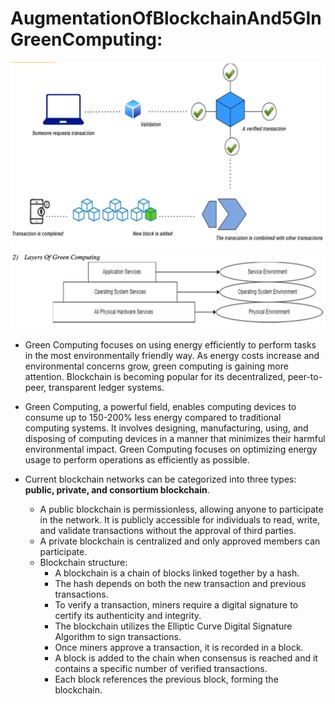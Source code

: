 # AugmentationOfBlockchainAnd5GInGreenComputing:
![Alt text](images/TransactionStructure.png)
![Alt text](images/LayersOfGreenComputing.png)

* Green Computing focuses on using energy efficiently to perform tasks in the most environmentally friendly way. As energy costs increase and environmental concerns grow, green computing is gaining more attention. Blockchain is becoming popular for its decentralized, peer-to-peer, transparent ledger systems.

* Green Computing, a powerful field, enables computing devices to consume up to 150-200% less energy compared to traditional computing systems. It involves designing, manufacturing, using, and disposing of computing devices in a manner that minimizes their harmful environmental impact. Green Computing focuses on optimizing energy usage to perform operations as efficiently as possible.

* Current blockchain networks can be categorized into three types: **public, private, and consortium blockchain**.
   * A public blockchain is permissionless, allowing anyone to participate in the network. It is publicly accessible for individuals to read, write, and validate transactions without the approval of third parties.
    * A private blockchain is centralized and only approved members can participate.
    * Blockchain structure:
      * A blockchain is a chain of blocks linked together by a hash.
      * The hash depends on both the new transaction and previous transactions.
      * To verify a transaction, miners require a digital signature to certify its authenticity and integrity.
      * The blockchain utilizes the Elliptic Curve Digital Signature Algorithm to sign transactions.
      * Once miners approve a transaction, it is recorded in a block.
      * A block is added to the chain when consensus is reached and it contains a specific number of verified transactions.
      * Each block references the previous block, forming the blockchain.